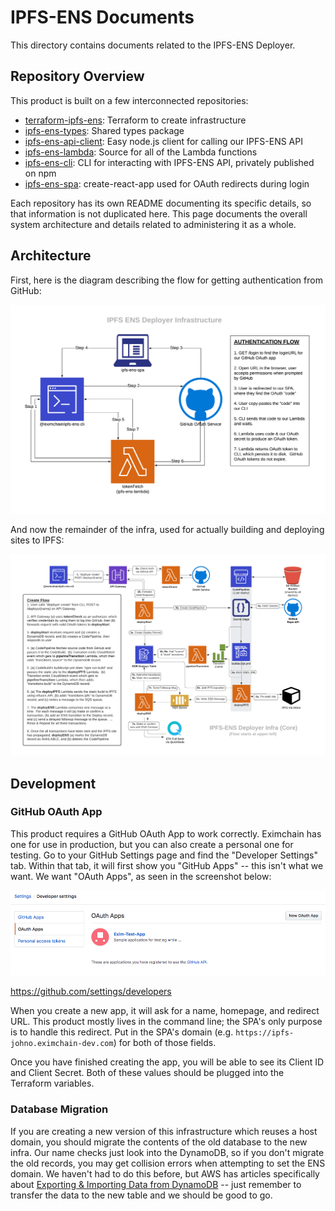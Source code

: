 # IPFS-ENS Documents

This directory contains documents related to the IPFS-ENS Deployer.

## Repository Overview

This product is built on a few interconnected repositories:

- [terraform-ipfs-ens](https://github.com/Eximchain/terraform-ipfs-ens): Terraform to create infrastructure
- [ipfs-ens-types](https://github.com/Eximchain/ipfs-ens-types): Shared types package
- [ipfs-ens-api-client](https://github.com/Eximchain/ipfs-ens-api-client): Easy node.js client for calling our IPFS-ENS API
- [ipfs-ens-lambda](https://github.com/Eximchain/ipfs-ens-lambda): Source for all of the Lambda functions
- [ipfs-ens-cli](https://github.com/Eximchain/ipfs-ens-cli): CLI for interacting with IPFS-ENS API, privately published on npm
- [ipfs-ens-spa](https://github.com/Eximchain/ipfs-ens-spa): create-react-app used for OAuth redirects during login

Each repository has its own README documenting its specific details, so that information is not duplicated here.  This page documents the overall system architecture and details related to administering it as a whole.

## Architecture

First, here is the diagram describing the flow for getting authentication from GitHub:

![IPFS-ENS Auth Flow](auth-architecture.png "IPFS-ENS Auth Architecture Diagram")

And now the remainder of the infra, used for actually building and deploying sites to IPFS:

![IPFS-ENS Core Flow](core-architecture.png "IPFS-ENS Core Architecture Diagram")

## Development

### GitHub OAuth App

This product requires a GitHub OAuth App to work correctly.  Eximchain has one for use in production, but you can also create a personal one for testing.  Go to your GitHub Settings page and find the "Developer Settings" tab.  Within that tab, it will first show you "GitHub Apps" -- this isn't what we want.  We want "OAuth Apps", as seen in the screenshot below:

![GitHub OAuth App Page](oauth-app-screen.png "GitHub OAuth App Page")

https://github.com/settings/developers

When you create a new app, it will ask for a name, homepage, and redirect URL.  This product mostly lives in the command line; the SPA's only purpose is to handle this redirect.  Put in the SPA's domain (e.g. `https://ipfs-johno.eximchain-dev.com`) for both of those fields.

Once you have finished creating the app, you will be able to see its Client ID and Client Secret.  Both of these values should be plugged into the Terraform variables.

### Database Migration

If you are creating a new version of this infrastructure which reuses a host domain, you should migrate the contents of the old database to the new infra.  Our name checks just look into the DynamoDB, so if you don't migrate the old records, you may get collision errors when attempting to set the ENS domain.  We haven't had to do this before, but AWS has articles specifically about [Exporting & Importing Data from DynamoDB](https://docs.aws.amazon.com/amazondynamodb/latest/developerguide/DynamoDBPipeline.html) -- just remember to transfer the data to the new table and we should be good to go.